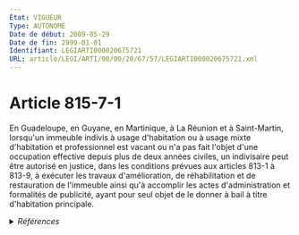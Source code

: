 ```yaml
---
État: VIGUEUR
Type: AUTONOME
Date de début: 2009-05-29
Date de fin: 2999-01-01
Identifiant: LEGIARTI000020675721
URL: article/LEGI/ARTI/00/00/20/67/57/LEGIARTI000020675721.xml
---
```


<h1>Article 815-7-1</h1>

En Guadeloupe, en Guyane, en Martinique, à La Réunion et à Saint-Martin,
lorsqu'un immeuble indivis à usage d'habitation ou à usage mixte d'habitation et
professionnel est vacant ou n'a pas fait l'objet d'une occupation effective
depuis plus de deux années civiles, un indivisaire peut être autorisé en
justice, dans les conditions prévues aux articles 813-1 à 813-9, à exécuter les
travaux d'amélioration, de réhabilitation et de restauration de l'immeuble ainsi
qu'à accomplir les actes d'administration et formalités de publicité, ayant pour
seul objet de le donner à bail à titre d'habitation principale.


<details>
  <summary><em>Références</em></summary>

  <h2>Articles faisant référence à l'article</h2>
  
  <ul>
    <li>
      <a href="https://legal.tricoteuses.fr//redirection/LEGIARTI000006432250?vers=git&vers=legifrance">Code civil - article 813-1 AUTONOME VIGUEUR, en vigueur depuis le 2007-01-01</a> CITATION cible
    </li>
    <li>
      <a href="https://legal.tricoteuses.fr//redirection/LEGIARTI000020672175?vers=git&vers=legifrance">LOI n° 2009-594 du 27 mai 2009 pour le développement économique des outre-mer - article 34 ENTIEREMENT_MODIF</a> CREE source
    </li>
  </ul>
  
  <h2>Références faites par l'article</h2>
  
  <ul>
    <li>
      2009-05-27 CREE cible <a href="https://legal.tricoteuses.fr//redirection/LEGIARTI000020672175?vers=git&vers=legifrance">LOI n° 2009-594 du 27 mai 2009 pour le développement économique des outre-mer - article 34 ENTIEREMENT_MODIF</a>
    </li>
    <li>
      2999-01-01 CITATION source <a href="https://legal.tricoteuses.fr//redirection/LEGIARTI000006432250?vers=git&vers=legifrance">Code civil - article 813-1 AUTONOME VIGUEUR, en vigueur depuis le 2007-01-01</a>
    </li>
  </ul>
</details>
